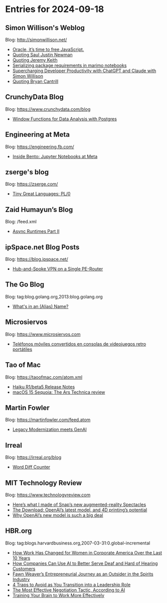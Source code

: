# Entries for 2024-09-18
## Simon Willison's Weblog 
Blog: http://simonwillison.net/ 

- [Oracle, it’s time to free JavaScript.](https://simonwillison.net/2024/Sep/17/oracle-its-time-to-free-javascript/#atom-everything)
- [Quoting Saul Justin Newman](https://simonwillison.net/2024/Sep/17/saul-justin-newman/#atom-everything)
- [Quoting Jeremy Keith](https://simonwillison.net/2024/Sep/17/jeremy-keith/#atom-everything)
- [Serializing package requirements in marimo notebooks](https://simonwillison.net/2024/Sep/17/serializing-package-requirements-in-marimo-notebooks/#atom-everything)
- [Supercharging Developer Productivity with ChatGPT and Claude with Simon Willison](https://simonwillison.net/2024/Sep/17/supercharging-developer-productivity/#atom-everything)
- [Quoting Bryan Cantrill](https://simonwillison.net/2024/Sep/17/bryan-cantrill/#atom-everything)
## CrunchyData Blog 
Blog: https://www.crunchydata.com/blog 

- [ Window Functions for Data Analysis with Postgres ](https://www.crunchydata.com/blog/window-functions-for-data-analysis-with-postgres)
## Engineering at Meta 
Blog: https://engineering.fb.com/ 

- [Inside Bento: Jupyter Notebooks at Meta](https://engineering.fb.com/2024/09/17/data-infrastructure/inside-bento-jupyter-notebooks-at-meta/)
## zserge's blog 
Blog: https://zserge.com/ 

- [Tiny Great Languages: PL/0](https://zserge.com/posts/langs-pl0/)
## Zaid Humayun’s Blog 
Blog: /feed.xml 

- [Async Runtimes Part II](/async/2024/09/18/async-runtimes-part-ii.html)
## ipSpace.net Blog Posts 
Blog: https://blog.ipspace.net/ 

- [Hub-and-Spoke VPN on a Single PE-Router](https://blog.ipspace.net/2024/09/hub-spoke-single-pe/?utm_source=atom_feed)
## The Go Blog 
Blog: tag:blog.golang.org,2013:blog.golang.org 

- [What's in an (Alias) Name?](https://go.dev/blog/alias-names)
## Microsiervos 
Blog: https://www.microsiervos.com 

- [Teléfonos móviles convertidos en consolas de videojuegos retro portátiles](https://www.microsiervos.com/archivo/gadgets/telefonos-moviles-consolas-videojuegos-retro-portatiles.html)
## Tao of Mac 
Blog: https://taoofmac.com/atom.xml 

- [Haiku R1/beta5 Release Notes](https://taoofmac.com/space/links/2024/09/17/0851)
- [macOS 15 Sequoia: The Ars Technica review](https://taoofmac.com/space/links/2024/09/16/2222)
## Martin Fowler 
Blog: https://martinfowler.com/feed.atom 

- [Legacy Modernization meets GenAI](https://martinfowler.com/articles/legacy-modernization-gen-ai.html)
## Irreal 
Blog: https://irreal.org/blog 

- [Word Diff Counter](https://irreal.org/blog/?p=12452)
## MIT Technology Review 
Blog: https://www.technologyreview.com 

- [Here’s what I made of Snap’s new augmented-reality Spectacles](https://www.technologyreview.com/2024/09/17/1104025/snap-spectacles-ar-glasses/)
- [The Download: OpenAI’s latest model, and 4D printing’s potential](https://www.technologyreview.com/2024/09/17/1104008/the-download-openais-latest-model-and-4d-printings-potential/)
- [Why OpenAI’s new model is such a big deal](https://www.technologyreview.com/2024/09/17/1104004/why-openais-new-model-is-such-a-big-deal/)
## HBR.org 
Blog: tag:blogs.harvardbusiness.org,2007-03-31:0.global-incremental 

- [How Work Has Changed for Women in Corporate America Over the Last 10 Years](https://hbr.org/2024/09/work-has-changed-for-women-in-corporate-america-over-the-last-10-years)
- [How Companies Can Use AI to Better Serve Deaf and Hard of Hearing Customers](https://hbr.org/2024/09/how-companies-can-use-ai-to-better-serve-deaf-and-hard-of-hearing-customers)
- [Fawn Weaver’s Entrepreneurial Journey as an Outsider in the Spirits Industry](https://hbr.org/podcast/2024/09/fawn-weavers-entrepreneurial-journey-as-an-outsider-in-the-spirits-industry)
- [4 Traps to Avoid as You Transition into a Leadership Role](https://hbr.org/2024/09/4-traps-to-avoid-as-you-transition-into-a-leadership-role)
- [The Most Effective Negotiation Tactic, According to AI](https://hbr.org/2024/09/the-most-effective-negotiation-tactic-according-to-ai)
- [Training Your Brain to Work More Effectively](https://hbr.org/podcast/2024/09/training-your-brain-to-work-more-effectively)